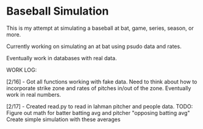 # Baseball Simulation

This is my attempt at simulating a baseball at bat, game, series, season, or more.

Currently working on simulating an at bat using psudo data and rates.

Eventually work in databases with real data.

WORK LOG:

[2/16] - Got all functions working with fake data. Need to think about how to incorporate strike zone and rates of pitches in/out of the zone. Eventually work in real numbers. 

[2/17] - Created read.py to read in lahman pitcher and people data. 
TODO:
 Figure out math for batter batting avg and pitcher "opposing batting avg"
 Create simple simulation with these averages 
